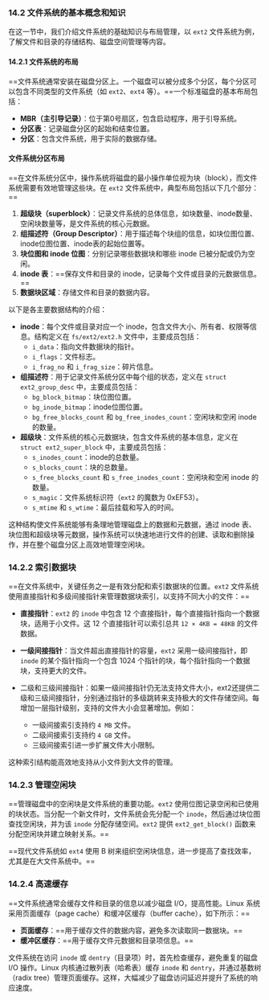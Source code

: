 ### 14.2 文件系统的基本概念和知识

在这一节中，我们介绍文件系统的基础知识与布局管理，以 `ext2` 文件系统为例，了解文件和目录的存储结构、磁盘空间管理等内容。

#### 14.2.1 文件系统的布局

==文件系统通常安装在磁盘分区上。一个磁盘可以被分成多个分区，每个分区可以包含不同类型的文件系统（如 `ext2`、`ext4` 等）。==一个标准磁盘的基本布局包括：

- **MBR（主引导记录）**：位于第0号扇区，包含启动程序，用于引导系统。
- **分区表**：记录磁盘分区的起始和结束位置。
- **分区**：包含文件系统，用于实际的数据存储。

#### 文件系统分区布局

==在文件系统分区中，操作系统将磁盘的最小操作单位视为块（block），而文件系统需要有效地管理这些块。在 `ext2` 文件系统中，典型布局包括以下几个部分：==

1. **超级块（superblock）**：记录文件系统的总体信息，如块数量、inode数量、空闲块数量等，是文件系统的核心元数据。
2. **组描述符（Group Descriptor）**：用于描述每个块组的信息，如块位图位置、inode位图位置、inode表的起始位置等。
3. **块位图和 inode 位图**：分别记录哪些数据块和哪些 inode 已被分配或仍为空闲。
4. **inode 表**：==保存文件和目录的 inode，记录每个文件或目录的元数据信息。==
5. **数据块区域**：存储文件和目录的数据内容。

以下是各主要数据结构的介绍：

- **inode**：每个文件或目录对应一个 inode，包含文件大小、所有者、权限等信息。结构定义在 `fs/ext2/ext2.h` 文件中，主要成员包括：
  - `i_data`：指向文件数据块的指针。
  - `i_flags`：文件标志。
  - `i_frag_no` 和 `i_frag_size`：碎片信息。
- **组描述符**：用于记录文件系统分区中每个组的状态，定义在 `struct ext2_group_desc` 中，主要成员包括：
  - `bg_block_bitmap`：块位图位置。
  - `bg_inode_bitmap`：inode位图位置。
  - `bg_free_blocks_count` 和 `bg_free_inodes_count`：空闲块和空闲 inode 的数量。
- **超级块**：文件系统的核心元数据块，包含文件系统的基本信息，定义在 `struct ext2_super_block` 中，主要成员包括：
  - `s_inodes_count`：inode的总数量。
  - `s_blocks_count`：块的总数量。
  - `s_free_blocks_count` 和 `s_free_inodes_count`：空闲块和空闲 inode 的数量。
  - `s_magic`：文件系统标识符（`ext2` 的魔数为 0xEF53）。
  - `s_mtime` 和 `s_wtime`：最后挂载和写入的时间。

这种结构使文件系统能够有条理地管理磁盘上的数据和元数据，通过 inode 表、块位图和超级块等元数据，操作系统可以快速地进行文件的创建、读取和删除操作，并在整个磁盘分区上高效地管理空闲块。

### 14.2.2 索引数据块

==在文件系统中，关键任务之一是有效分配和索引数据块的位置。`ext2` 文件系统使用直接指针和多级间接指针来管理数据块索引，以支持不同大小的文件：==

- **直接指针**：`ext2` 的 `inode` 中包含 12 个直接指针，每个直接指针指向一个数据块，适用于小文件。这 12 个直接指针可以索引总共 `12 × 4KB = 48KB` 的文件数据。

- **一级间接指针**：当文件超出直接指针的容量，`ext2` 采用一级间接指针，即 `inode` 的某个指针指向一个包含 1024 个指针的块，每个指针指向一个数据块，支持更大的文件。

- 二级和三级间接指针：如果一级间接指针仍无法支持文件大小，ext2还提供二级和三级间接指针，分别通过指针的多级跳转来支持极大的文件存储空间。每增加一层指针级别，支持的文件大小会显著增加。例如：

  - 一级间接索引支持约 `4 MB` 文件。
  - 二级间接索引支持约 `4 GB` 文件。
  - 三级间接索引进一步扩展文件大小限制。

这种索引结构能高效地支持从小文件到大文件的管理。

### 14.2.3 管理空闲块

==管理磁盘中的空闲块是文件系统的重要功能。`ext2` 使用位图记录空闲和已使用的块状态。当分配一个新文件时，文件系统会先分配一个 `inode`，然后通过块位图查找空闲块，并为该 `inode` 分配存储空间。`ext2` 提供 `ext2_get_block()` 函数来分配空闲块并建立映射关系。==

==现代文件系统如 `ext4` 使用 B 树来组织空闲块信息，进一步提高了查找效率，尤其是在大文件系统中。==

### 14.2.4 高速缓存

==文件系统通常会缓存文件和目录的信息以减少磁盘 I/O，提高性能。Linux 系统采用页面缓存（page cache）和缓冲区缓存（buffer cache），如下所示：==

- **页面缓存**：==用于缓存文件的数据内容，避免多次读取同一数据块。==
- **缓冲区缓存**：==用于缓存文件元数据和目录项信息。==

文件系统在访问 `inode` 或 `dentry`（目录项）时，首先检查缓存，避免重复的磁盘 I/O 操作。Linux 内核通过散列表（哈希表）缓存 `inode` 和 `dentry`，并通过基数树（radix tree）管理页面缓存。这样，大幅减少了磁盘访问延迟并提升了系统的响应速度。